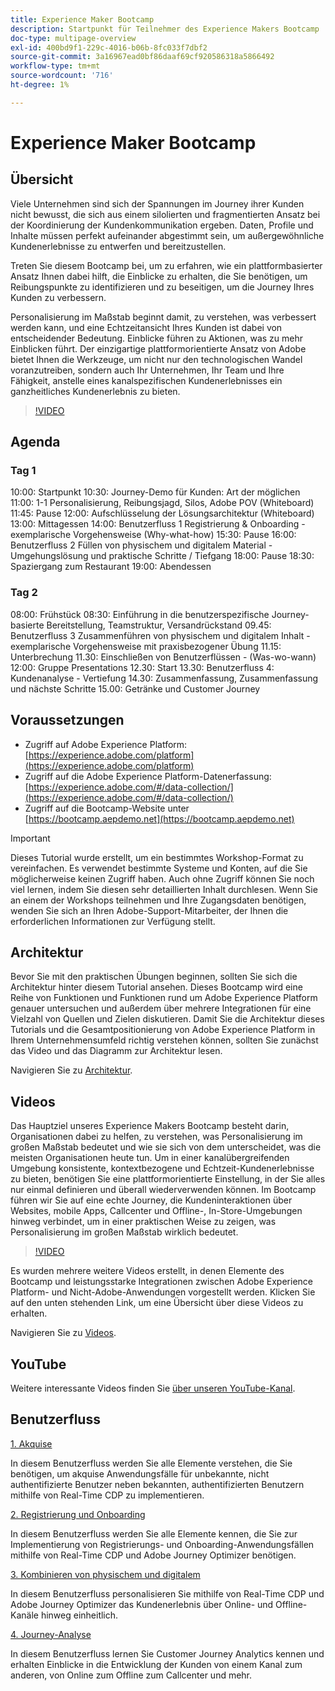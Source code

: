 ```yaml
---
title: Experience Maker Bootcamp
description: Startpunkt für Teilnehmer des Experience Makers Bootcamp
doc-type: multipage-overview
exl-id: 400bd9f1-229c-4016-b06b-8fc033f7dbf2
source-git-commit: 3a16967ead0bf86daaf69cf920586318a5866492
workflow-type: tm+mt
source-wordcount: '716'
ht-degree: 1%

---
```


# Experience Maker Bootcamp

## Übersicht

Viele Unternehmen sind sich der Spannungen im Journey ihrer Kunden nicht bewusst, die sich aus einem silolierten und fragmentierten Ansatz bei der Koordinierung der Kundenkommunikation ergeben. Daten, Profile und Inhalte müssen perfekt aufeinander abgestimmt sein, um außergewöhnliche Kundenerlebnisse zu entwerfen und bereitzustellen.

Treten Sie diesem Bootcamp bei, um zu erfahren, wie ein plattformbasierter Ansatz Ihnen dabei hilft, die Einblicke zu erhalten, die Sie benötigen, um Reibungspunkte zu identifizieren und zu beseitigen, um die Journey Ihres Kunden zu verbessern.

Personalisierung im Maßstab beginnt damit, zu verstehen, was verbessert werden kann, und eine Echtzeitansicht Ihres Kunden ist dabei von entscheidender Bedeutung. Einblicke führen zu Aktionen, was zu mehr Einblicken führt. Der einzigartige plattformorientierte Ansatz von Adobe bietet Ihnen die Werkzeuge, um nicht nur den technologischen Wandel voranzutreiben, sondern auch Ihr Unternehmen, Ihr Team und Ihre Fähigkeit, anstelle eines kanalspezifischen Kundenerlebnisses ein ganzheitliches Kundenerlebnis zu bieten.

>[!VIDEO](https://video.tv.adobe.com/v/344962?quality=12&enable=on)

## Agenda

### Tag 1


10:00: Startpunkt 10:30: Journey-Demo für Kunden: Art der möglichen 11:00: 1-1 Personalisierung, Reibungsjagd, Silos, Adobe POV (Whiteboard) 11:45: Pause 12:00: Aufschlüsselung der Lösungsarchitektur (Whiteboard) 13:00: Mittagessen 14:00: Benutzerfluss 1 Registrierung &amp; Onboarding - exemplarische Vorgehensweise (Why-what-how) 15:30: Pause 16:00: Benutzerfluss 2 Füllen von physischem und digitalem Material - Umgehungslösung und praktische Schritte / Tiefgang 18:00: Pause 18:30: Spaziergang zum Restaurant 19:00: Abendessen

### Tag 2

08:00: Frühstück 08:30: Einführung in die benutzerspezifische Journey-basierte Bereitstellung, Teamstruktur, Versandrückstand 09.45: Benutzerfluss 3 Zusammenführen von physischem und digitalem Inhalt - exemplarische Vorgehensweise mit praxisbezogener Übung 11.15: Unterbrechung 11.30: Einschließen von Benutzerflüssen - (Was-wo-wann) 12:00: Gruppe Presentations 12.30: Start 13.30: Benutzerfluss 4: Kundenanalyse - Vertiefung 14.30: Zusammenfassung, Zusammenfassung und nächste Schritte 15.00: Getränke und Customer Journey

## Voraussetzungen

- Zugriff auf Adobe Experience Platform: [https://experience.adobe.com/platform](https://experience.adobe.com/platform)
- Zugriff auf die Adobe Experience Platform-Datenerfassung: [https://experience.adobe.com/#/data-collection/](https://experience.adobe.com/#/data-collection/)
- Zugriff auf die Bootcamp-Website unter [https://bootcamp.aepdemo.net](https://bootcamp.aepdemo.net)

>[!IMPORTANT]
>
>Dieses Tutorial wurde erstellt, um ein bestimmtes Workshop-Format zu vereinfachen. Es verwendet bestimmte Systeme und Konten, auf die Sie möglicherweise keinen Zugriff haben. Auch ohne Zugriff können Sie noch viel lernen, indem Sie diesen sehr detaillierten Inhalt durchlesen. Wenn Sie an einem der Workshops teilnehmen und Ihre Zugangsdaten benötigen, wenden Sie sich an Ihren Adobe-Support-Mitarbeiter, der Ihnen die erforderlichen Informationen zur Verfügung stellt.

## Architektur

Bevor Sie mit den praktischen Übungen beginnen, sollten Sie sich die Architektur hinter diesem Tutorial ansehen. Dieses Bootcamp wird eine Reihe von Funktionen und Funktionen rund um Adobe Experience Platform genauer untersuchen und außerdem über mehrere Integrationen für eine Vielzahl von Quellen und Zielen diskutieren. Damit Sie die Architektur dieses Tutorials und die Gesamtpositionierung von Adobe Experience Platform in Ihrem Unternehmensumfeld richtig verstehen können, sollten Sie zunächst das Video und das Diagramm zur Architektur lesen.

Navigieren Sie zu [Architektur](https://experienceleague.adobe.com/docs/platform-learn/comprehensive-technical-tutorial-v22/architecture.html?lang=en).

## Videos

Das Hauptziel unseres Experience Makers Bootcamp besteht darin, Organisationen dabei zu helfen, zu verstehen, was Personalisierung im großen Maßstab bedeutet und wie sie sich von dem unterscheidet, was die meisten Organisationen heute tun. Um in einer kanalübergreifenden Umgebung konsistente, kontextbezogene und Echtzeit-Kundenerlebnisse zu bieten, benötigen Sie eine plattformorientierte Einstellung, in der Sie alles nur einmal definieren und überall wiederverwenden können. Im Bootcamp führen wir Sie auf eine echte Journey, die Kundeninteraktionen über Websites, mobile Apps, Callcenter und Offline-, In-Store-Umgebungen hinweg verbindet, um in einer praktischen Weise zu zeigen, was Personalisierung im großen Maßstab wirklich bedeutet.

>[!VIDEO](https://video.tv.adobe.com/v/345446?quality=12&enable=on)

Es wurden mehrere weitere Videos erstellt, in denen Elemente des Bootcamp und leistungsstarke Integrationen zwischen Adobe Experience Platform- und Nicht-Adobe-Anwendungen vorgestellt werden. Klicken Sie auf den unten stehenden Link, um eine Übersicht über diese Videos zu erhalten.

Navigieren Sie zu [Videos](https://experienceleague.adobe.com/docs/platform-learn/comprehensive-technical-tutorial-v22/videos.html?lang=en).

## YouTube

Weitere interessante Videos finden Sie [über unseren YouTube-Kanal](https://www.youtube.com/channel/UCUKG2dkZ9pYuZUPebQ21jUw).

## Benutzerfluss

[1. Akquise ](./uc/uc1/uc1.md)

In diesem Benutzerfluss werden Sie alle Elemente verstehen, die Sie benötigen, um akquise Anwendungsfälle für unbekannte, nicht authentifizierte Benutzer neben bekannten, authentifizierten Benutzern mithilfe von Real-Time CDP zu implementieren.

[2. Registrierung und Onboarding](./uc/uc2/uc2.md)

In diesem Benutzerfluss werden Sie alle Elemente kennen, die Sie zur Implementierung von Registrierungs- und Onboarding-Anwendungsfällen mithilfe von Real-Time CDP und Adobe Journey Optimizer benötigen.

[3. Kombinieren von physischem und digitalem](./uc/uc3/uc3.md)

In diesem Benutzerfluss personalisieren Sie mithilfe von Real-Time CDP und Adobe Journey Optimizer das Kundenerlebnis über Online- und Offline-Kanäle hinweg einheitlich.

[4. Journey-Analyse](./uc/uc4/uc4.md)

In diesem Benutzerfluss lernen Sie Customer Journey Analytics kennen und erhalten Einblicke in die Entwicklung der Kunden von einem Kanal zum anderen, von Online zum Offline zum Callcenter und mehr.
